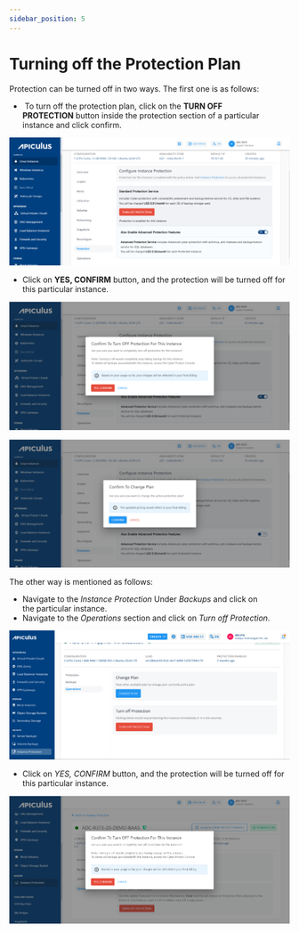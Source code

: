 ```yaml
---
sidebar_position: 5
---
```

# Turning off the Protection Plan

Protection can be turned off in two ways. The first one is as follows:

-  To turn off the protection plan, click on the **TURN OFF PROTECTION** button inside the protection section of a particular instance and click confirm.

![Turning off the Protection Plan](img/TurningofftheProtectionPlan1.png)

- Click on **YES, CONFIRM** button, and the protection will be turned off for this particular instance.

![Turning off the Protection Plan](img/TurningofftheProtectionPlan2.png)

![Turning off the Protection Plan](img/TurningofftheProtectionPlan3.png)

The other way is mentioned as follows:

- Navigate to the _Instance Protection_ Under _Backups_ and click on the particular instance.
- Navigate to the _Operations_ section and click on _Turn off_ _Protection_.

![Turning off the Protection Plan](img/TurningofftheProtectionPlan4.png)

- Click on _YES, CONFIRM_ button, and the protection will be turned off for this particular instance.

![Turning off the Protection Plan](img/TurningofftheProtectionPlan5.png)

